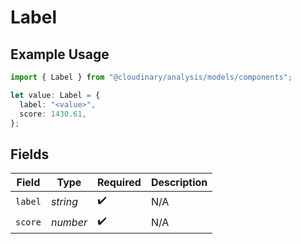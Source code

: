 # Label

## Example Usage

```typescript
import { Label } from "@cloudinary/analysis/models/components";

let value: Label = {
  label: "<value>",
  score: 1430.61,
};
```

## Fields

| Field              | Type               | Required           | Description        |
| ------------------ | ------------------ | ------------------ | ------------------ |
| `label`            | *string*           | :heavy_check_mark: | N/A                |
| `score`            | *number*           | :heavy_check_mark: | N/A                |